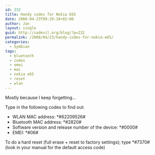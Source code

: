 ```yaml
---
id: 232
title: Handy codes for Nokia E65
date: 2008-04-23T09:29:18+02:00
author: Jan
layout: single
guid: http://sadevil.org/blog/?p=232
permalink: /2008/04/23/handy-codes-for-nokia-e65/
categories:
  - Symbian
tags:
  - bluetooth
  - codes
  - emei
  - mac
  - nokia e65
  - reset
  - wlan
---
```

Mostly because I keep forgetting...

Type in the following codes to find out:

  * WLAN MAC address: *#62209526#
  * Bluetooth MAC address: *#2820#
  * Software version and release number of the device: *#0000#
  * EMEI: *#06#

To do a hard reset (full erase + reset to factory settings); type *#7370# (look in your manual for the default access code)